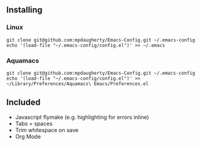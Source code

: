 ## Installing

### Linux

    git clone git@github.com:mpdaugherty/Emacs-Config.git ~/.emacs-config
    echo '(load-file "~/.emacs-config/config.el")' >> ~/.emacs

### Aquamacs

    git clone git@github.com:mpdaugherty/Emacs-Config.git ~/.emacs-config
    echo '(load-file "~/.emacs-config/config.el")' >> ~/Library/Preferences/Aquamacs\ Emacs/Preferences.el

## Included

* Javascript flymake (e.g. highlighting for errors inline)
* Tabs = spaces
* Trim whitespace on save
* Org Mode